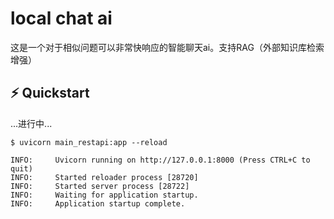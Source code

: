 # local chat ai

这是一个对于相似问题可以非常快响应的智能聊天ai。支持RAG（外部知识库检索增强）

## ⚡️ Quickstart

...进行中...

```shell
$ uvicorn main_restapi:app --reload

INFO:     Uvicorn running on http://127.0.0.1:8000 (Press CTRL+C to quit)
INFO:     Started reloader process [28720]
INFO:     Started server process [28722]
INFO:     Waiting for application startup.
INFO:     Application startup complete.
```
